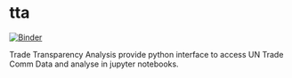 # tta

[![Binder](https://mybinder.org/badge_logo.svg)](https://mybinder.org/v2/gh/kmaneesh/tta/master)

Trade Transparency Analysis provide python interface to access UN Trade Comm Data and analyse in jupyter notebooks.

